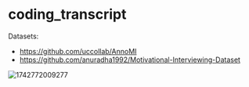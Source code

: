 # coding_transcript

Datasets:

- https://github.com/uccollab/AnnoMI
- https://github.com/anuradha1992/Motivational-Interviewing-Dataset

![1742772009277](https://github.com/user-attachments/assets/16b7d3f6-201c-4a10-b397-9a48a6b1010b)
